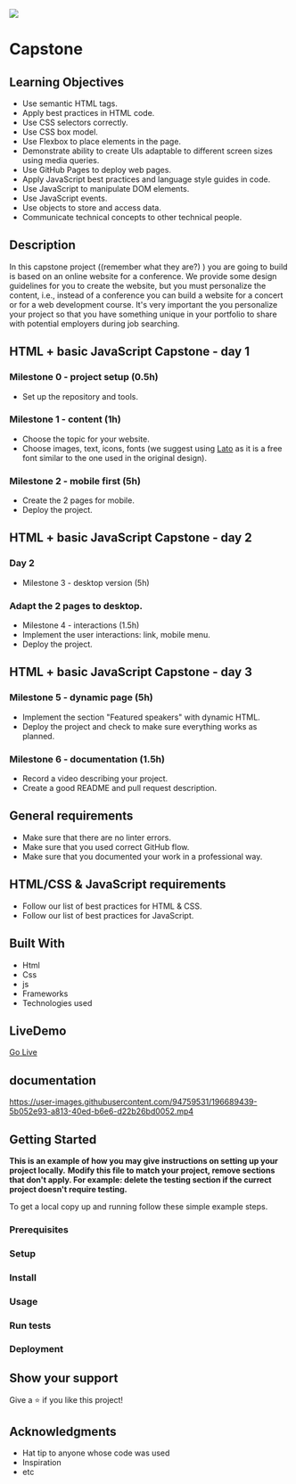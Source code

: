 ![](https://img.shields.io/badge/Microverse-blueviolet)

# Capstone

## Learning Objectives

- Use semantic HTML tags.
- Apply best practices in HTML code.
- Use CSS selectors correctly.
- Use CSS box model.
- Use Flexbox to place elements in the page.
- Demonstrate ability to create UIs adaptable to different screen sizes using media queries.
- Use GitHub Pages to deploy web pages.
- Apply JavaScript best practices and language style guides in code.
- Use JavaScript to manipulate DOM elements.
- Use JavaScript events.
- Use objects to store and access data.
- Communicate technical concepts to other technical people.


## Description 

In this capstone project ((remember what they are?) ) you are going to build is based on an online website for a conference. We provide some design guidelines for you to create the website, but you must personalize the content, i.e., instead of a conference you can build a website for a concert or for a web development course. It's very important the you personalize your project so that you have something unique in your portfolio to share with potential employers during job searching.

## HTML + basic JavaScript Capstone - day 1

### Milestone 0 - project setup (0.5h)
- Set up the repository and tools.

### Milestone 1 - content (1h)
- Choose the topic for your website.
- Choose images, text, icons, fonts (we suggest using [Lato](https://www.latofonts.com/) as it is a free font similar to the one used in the original design).

### Milestone 2 - mobile first (5h)
- Create the 2 pages for mobile.
- Deploy the project.

## HTML + basic JavaScript Capstone - day 2

### Day 2
- Milestone 3 - desktop version (5h)

### Adapt the 2 pages to desktop.
- Milestone 4 - interactions (1.5h)
- Implement the user interactions: link, mobile menu.
- Deploy the project.

## HTML + basic JavaScript Capstone - day 3

### Milestone 5 - dynamic page (5h)

- Implement the section "Featured speakers" with dynamic HTML.
- Deploy the project and check to make sure everything works as planned.

### Milestone 6 - documentation (1.5h)

- Record a video describing your project.
- Create a good README and pull request description.


## General requirements
- Make sure that there are no linter errors.
- Make sure that you used correct GitHub flow.
- Make sure that you documented your work in a professional way.

## HTML/CSS & JavaScript requirements
- Follow our list of best practices for HTML & CSS.
- Follow our list of best practices for JavaScript.

## Built With

- Html
- Css
- js
- Frameworks
- Technologies used


## LiveDemo
[Go Live](https://whitewolfx99.github.io/module1_capstone-/)

## documentation

https://user-images.githubusercontent.com/94759531/196689439-5b052e93-a813-40ed-b6e6-d22b26bd0052.mp4


## Getting Started

**This is an example of how you may give instructions on setting up your project locally.**
**Modify this file to match your project, remove sections that don't apply. For example: delete the testing section if the currect project doesn't require testing.**


To get a local copy up and running follow these simple example steps.

### Prerequisites

### Setup

### Install

### Usage

### Run tests

### Deployment

## Show your support

Give a ⭐️ if you like this project!

## Acknowledgments

- Hat tip to anyone whose code was used
- Inspiration
- etc
